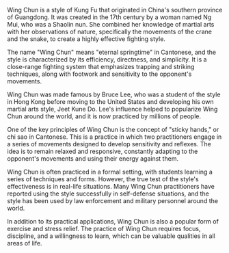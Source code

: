 Wing Chun is a style of Kung Fu that originated in China's southern province of Guangdong. It was created in the 17th century by a woman named Ng Mui, who was a Shaolin nun. She combined her knowledge of martial arts with her observations of nature, specifically the movements of the crane and the snake, to create a highly effective fighting style.

The name "Wing Chun" means "eternal springtime" in Cantonese, and the style is characterized by its efficiency, directness, and simplicity. It is a close-range fighting system that emphasizes trapping and striking techniques, along with footwork and sensitivity to the opponent's movements.

Wing Chun was made famous by Bruce Lee, who was a student of the style in Hong Kong before moving to the United States and developing his own martial arts style, Jeet Kune Do. Lee's influence helped to popularize Wing Chun around the world, and it is now practiced by millions of people.

One of the key principles of Wing Chun is the concept of "sticky hands," or chi sao in Cantonese. This is a practice in which two practitioners engage in a series of movements designed to develop sensitivity and reflexes. The idea is to remain relaxed and responsive, constantly adapting to the opponent's movements and using their energy against them.

Wing Chun is often practiced in a formal setting, with students learning a series of techniques and forms. However, the true test of the style's effectiveness is in real-life situations. Many Wing Chun practitioners have reported using the style successfully in self-defense situations, and the style has been used by law enforcement and military personnel around the world.

In addition to its practical applications, Wing Chun is also a popular form of exercise and stress relief. The practice of Wing Chun requires focus, discipline, and a willingness to learn, which can be valuable qualities in all areas of life.
